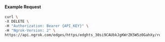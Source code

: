 <!-- Code generated for API Clients. DO NOT EDIT. -->

#### Example Request

```bash
curl \
-X DELETE \
-H "Authorization: Bearer {API_KEY}" \
-H "Ngrok-Version: 2" \
https://api.ngrok.com/edges/https/edghts_30si9CAUbkJgKWrZK5W5z0GahXy/routes/edghtsrt_30si9HwSqlbcjDUlWkHYv94HtZm/response_headers
```
